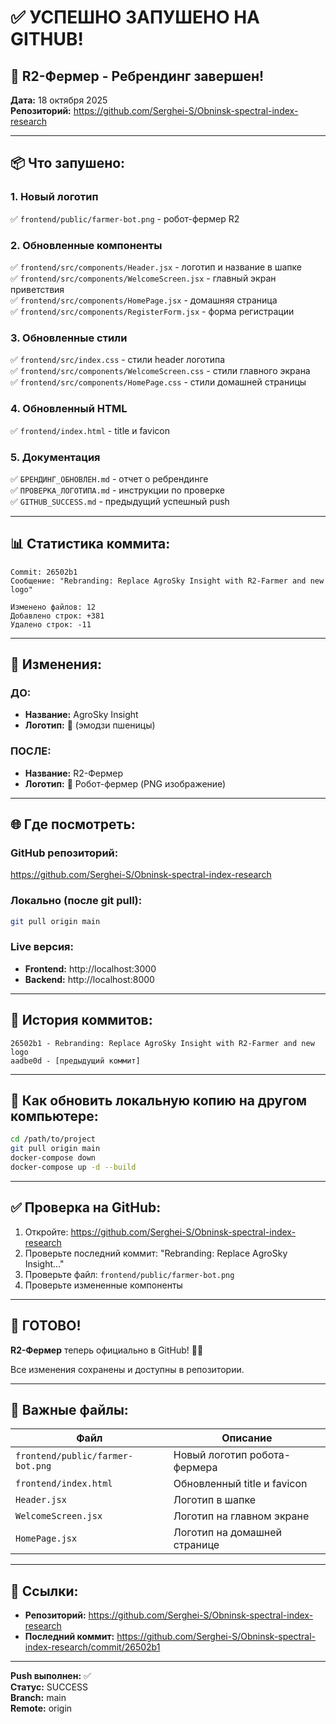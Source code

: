 # ✅ УСПЕШНО ЗАПУШЕНО НА GITHUB!

## 🤖 R2-Фермер - Ребрендинг завершен!

**Дата:** 18 октября 2025  
**Репозиторий:** https://github.com/Serghei-S/Obninsk-spectral-index-research

---

## 📦 Что запушено:

### 1. Новый логотип
✅ `frontend/public/farmer-bot.png` - робот-фермер R2

### 2. Обновленные компоненты
✅ `frontend/src/components/Header.jsx` - логотип и название в шапке  
✅ `frontend/src/components/WelcomeScreen.jsx` - главный экран приветствия  
✅ `frontend/src/components/HomePage.jsx` - домашняя страница  
✅ `frontend/src/components/RegisterForm.jsx` - форма регистрации  

### 3. Обновленные стили
✅ `frontend/src/index.css` - стили header логотипа  
✅ `frontend/src/components/WelcomeScreen.css` - стили главного экрана  
✅ `frontend/src/components/HomePage.css` - стили домашней страницы  

### 4. Обновленный HTML
✅ `frontend/index.html` - title и favicon

### 5. Документация
✅ `БРЕНДИНГ_ОБНОВЛЕН.md` - отчет о ребрендинге  
✅ `ПРОВЕРКА_ЛОГОТИПА.md` - инструкции по проверке  
✅ `GITHUB_SUCCESS.md` - предыдущий успешный push  

---

## 📊 Статистика коммита:

```
Commit: 26502b1
Сообщение: "Rebranding: Replace AgroSky Insight with R2-Farmer and new logo"

Изменено файлов: 12
Добавлено строк: +381
Удалено строк: -11
```

---

## 🎯 Изменения:

### ДО:
- **Название:** AgroSky Insight
- **Логотип:** 🌾 (эмодзи пшеницы)

### ПОСЛЕ:
- **Название:** R2-Фермер
- **Логотип:** 🤖 Робот-фермер (PNG изображение)

---

## 🌐 Где посмотреть:

### GitHub репозиторий:
https://github.com/Serghei-S/Obninsk-spectral-index-research

### Локально (после git pull):
```bash
git pull origin main
```

### Live версия:
- **Frontend:** http://localhost:3000
- **Backend:** http://localhost:8000

---

## 📝 История коммитов:

```
26502b1 - Rebranding: Replace AgroSky Insight with R2-Farmer and new logo
aadbe0d - [предыдущий коммит]
```

---

## 🔄 Как обновить локальную копию на другом компьютере:

```bash
cd /path/to/project
git pull origin main
docker-compose down
docker-compose up -d --build
```

---

## ✅ Проверка на GitHub:

1. Откройте: https://github.com/Serghei-S/Obninsk-spectral-index-research
2. Проверьте последний коммит: "Rebranding: Replace AgroSky Insight..."
3. Проверьте файл: `frontend/public/farmer-bot.png`
4. Проверьте измененные компоненты

---

## 🎉 ГОТОВО!

**R2-Фермер** теперь официально в GitHub! 🤖🌾

Все изменения сохранены и доступны в репозитории.

---

## 📌 Важные файлы:

| Файл | Описание |
|------|----------|
| `frontend/public/farmer-bot.png` | Новый логотип робота-фермера |
| `frontend/index.html` | Обновленный title и favicon |
| `Header.jsx` | Логотип в шапке |
| `WelcomeScreen.jsx` | Логотип на главном экране |
| `HomePage.jsx` | Логотип на домашней странице |

---

## 🔗 Ссылки:

- **Репозиторий:** https://github.com/Serghei-S/Obninsk-spectral-index-research
- **Последний коммит:** https://github.com/Serghei-S/Obninsk-spectral-index-research/commit/26502b1

---

**Push выполнен:** ✅  
**Статус:** SUCCESS  
**Branch:** main  
**Remote:** origin

